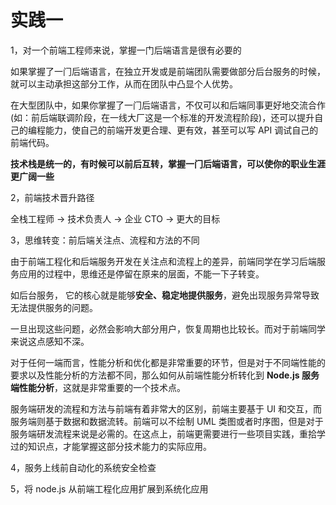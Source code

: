 # 实践一

1，对一个前端工程师来说，掌握一门后端语言是很有必要的

如果掌握了⼀⻔后端语⾔，在独⽴开发或是前端团队需要做部分后台服务的时候，就可以主动承担这部分⼯作，从⽽在团队中凸显个⼈优势。

在大型团队中，如果你掌握了⼀⻔后端语⾔，不仅可以和后端同事更好地交流合作(如：前后端联调阶段，在一线大厂这是一个标准的开发流程阶段)，还可以提升⾃⼰的编程能⼒，使⾃⼰的前端开发更合理、更有效，甚⾄可以写 API 调试⾃⼰的前端代码。

**技术栈是统⼀的，有时候可以前后互转，掌握⼀⻔后端语⾔，可以使你的职业⽣涯更⼴阔⼀些**

2，前端技术晋升路径

全栈工程师 -> 技术负责人 -> 企业 CTO -> 更大的目标

3，思维转变：前后端关注点、流程和方法的不同

由于前端⼯程化和后端服务开发在关注点和流程上的差异，前端同学在学习后端服务应⽤的过程中，思维还是停留在原来的层⾯，不能⼀下⼦转变。

如后台服务， 它的核⼼就是能够**安全、稳定地提供服务**，避免出现服务异常导致⽆法提供服务的问题。

⼀旦出现这些问题，必然会影响⼤部分⽤户，恢复周期也⽐较⻓。⽽对于前端同学来说这点感知不深。

对于任何⼀端⽽⾔，性能分析和优化都是⾮常重要的环节，但是对于不同端性能的要求以及性能分析的⽅法都不同，那么如何从前端性能分析转化到 **Node.js 服务端性能分析**，这就是⾮常重要的⼀个技术点。

服务端研发的流程和⽅法与前端有着⾮常⼤的区别，前端主要基于 UI 和交互，⽽服务端则基于数据和数据流转。前端可以不绘制 UML 类图或者时序图，但是对于服务端研发流程来说是必需的。在这点上，前端更需要进⾏⼀些项⽬实践，重拾学过的知识点，才能掌握这部分技术能⼒的实际应⽤。

4，服务上线前自动化的系统安全检查

5，将 node.js 从前端工程化应用扩展到系统化应用
